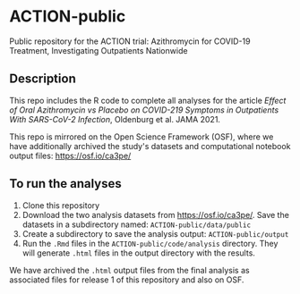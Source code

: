 # ACTION-public
Public repository for the ACTION trial: Azithromycin for COVID-19 Treatment, Investigating Outpatients Nationwide


## Description

This repo includes the R code to complete all analyses for the article _Effect of Oral Azithromycin vs Placebo on COVID-219 Symptoms in Outpatients With SARS-CoV-2 Infection_, Oldenburg et al. JAMA 2021.

This repo is mirrored on the Open Science Framework (OSF), where we have additionally archived the study's datasets and computational notebook output files: https://osf.io/ca3pe/

## To run the analyses

1. Clone this repository
2. Download the two analysis datasets from https://osf.io/ca3pe/. Save the datasets in a subdirectory named: `ACTION-public/data/public` 
3. Create a subdirectory to save the analysis output: `ACTION-public/output`
4. Run the `.Rmd` files in the  `ACTION-public/code/analysis` directory.  They will generate `.html` files in the output directory with the results.

We have archived the `.html` output files from the final analysis as associated files for release 1 of this repository and also on OSF.


